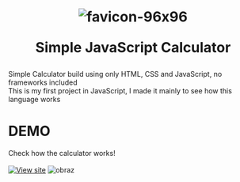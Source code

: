 # <p align="center">![favicon-96x96](https://github.com/user-attachments/assets/e579178a-cbf1-4d20-9bae-10450c4340cc)</p> <p align="center">Simple JavaScript Calculator</p>
Simple Calculator build using only HTML, CSS and JavaScript, no frameworks included <br>
This is my first project in JavaScript, I made it mainly to see how this language works

# DEMO
Check how the calculator works! <br><br>
[![View site](https://img.shields.io/badge/View_site-GH_Pages-2ea44f?style=for-the-badge)](https://novak203.github.io/Simple-JavaScript-Calculator/)
![obraz](https://github.com/user-attachments/assets/ce967674-a240-4368-96c3-d7d0666dfa85)
